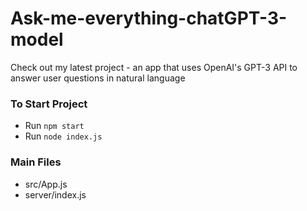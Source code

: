 # Ask-me-everything-chatGPT-3-model
Check out my latest project - an app that uses OpenAI's GPT-3 API to answer user questions in natural language

### To Start Project
 * Run `npm start`
 * Run `node index.js`

### Main Files
 * src/App.js
 * server/index.js

